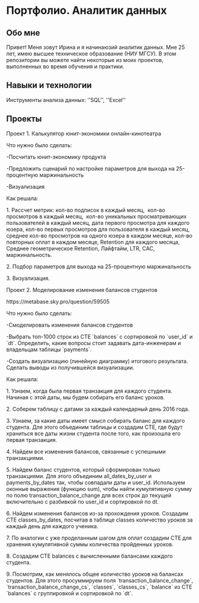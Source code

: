# Портфолио. Аналитик данных

## Обо мне
Привет! Меня зовут Ирина и я начинаюзий аналитик данных. Мне 25 лет, имею высшее техническое образование (НИУ МГСУ). В этом репозитории вы можете найти некоторые из моих проектов, выполненных во время обучения и практики.

## Навыки и технологии
Инструменты анализа данных: ''SQL'', ''Excel''

## Проекты
<p>Проект 1. Калькулятор юнит-экономики онлайн-кинотеатра</p>
<p>Что нужно было сделать:
  <p>-Посчитать юнит-экономику продукта
  <p>-Предложить сценарий по настройке параметров для выхода на 25-процентную маржинальность
  <p>-Визуализация
  <p>Как решала:
<p>1. Рассчет метрик: кол-во подписок в каждый месяц,  кол-во просмотров в каждый месяц,  кол-во уникальных просматривающих пользователей в каждый месяц, дата первого просмотра для каждого юзера, кол-во первых просмотров для пользователя в каждый месяц, среднее кол-во просмотров на одного юзера в каждом месяце, кол-во повторных оплат в каждом месяце, Retention для каждого месяца, Среднее геометрическое Retention, Лайфтайм, LTR, CAC, маржинальность.
<p>2. Подбор параметров для выхода на 25-процентную маржинальность
<p>3. Визуализация.
<p>Проект 2. Моделирование изменения балансов студентов</p> https://metabase.sky.pro/question/59505 
<p>Что нужно было сделать:
<p>-Смоделировать изменения балансов студентов
<p>-Выбрать топ-1000 строк из CTE `balances` с сортировкой по `user_id` и `dt`. Определить, какие вопросы стоит задавать дата-инженерам и владельцам таблицы `payments`.
<p>-Создать визуализацию (линейную диаграмму) итогового результата. Сделать выводы из получившейся визуализации.
<p>Как решала:
<p>1. Узнаем, когда была первая транзакция для каждого студента. Начиная с этой даты, мы будем собирать его баланс уроков. 
<p>2. Соберем таблицу с датами за каждый календарный день 2016 года.
<p>3. Узнаем, за какие даты имеет смысл собирать баланс для каждого студента. Для этого объединим таблицы и создадим CTE, где будут храниться все даты жизни студента после того, как произошла его первая транзакция. 
<p>4. Найдем все изменения балансов, связанные с успешными транзакциями.
<p>5. Найдем баланс студентов, который сформирован только транзакциями. Для этого объединим all_dates_by_user и payments_by_dates так, чтобы совпадали даты и user_id. Используем оконные выражения (функцию sum), чтобы найти кумулятивную сумму по полю transaction_balance_change для всех строк до текущей включительно с разбивкой по user_id и сортировкой по dt. 
<p>6. Найдем изменения балансов из-за прохождения уроков. Создадим CTE classes_by_dates, посчитав в таблице classes количество уроков за каждый день для каждого ученика. 
<p>7. По аналогии с уже проделанным шагом для оплат создадим CTE для хранения кумулятивной суммы количества пройденных уроков. 
<p>8. Создадим CTE balances с вычисленными балансами каждого студента.
<p>9. Посмотрим, как менялось общее количество уроков на балансах студентов. Для этого просуммируем поля `transaction_balance_change`, `transaction_balance_change_cs`, `classes`, `classes_cs`, `balance` из CTE `balances` с группировкой и сортировкой по `dt`.
